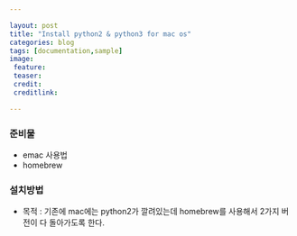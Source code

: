 ```yaml
---

layout: post
title: "Install python2 & python3 for mac os"
categories: blog
tags: [documentation,sample]
image:
 feature:
 teaser:
 credit:
 creditlink:

---
```


### 준비물

- emac 사용법
- homebrew

### 설치방법
- 목적 : 기존에 mac에는 python2가 깔려있는데 homebrew를 사용해서 2가지 버전이 다 돌아가도록 한다.
